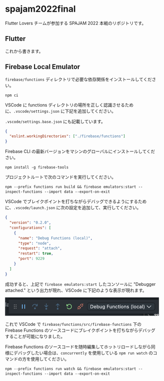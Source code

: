 # spajam2022final

Flutter Lovers チームが参加する SPAJAM 2022 本戦のリポジトリです。

## Flutter

これから書きます。

## Firebase Local Emulator

`firebase/functions` ディレクトリで必要な依存関係をインストールしてください。

```shell
npm ci
```

VSCode に functions ディレクトリの場所を正しく認識させるために、`.vscode/settings.json` に下記を追加してください。

`.vscode/settings.base.json` にも記載しています。

```json:.vscode/settings.json
{
  "eslint.workingDirectories": ["./firebase/functions"]
}
```

Firebase CLI の最新バージョンをマシンのグローバルにインストールしてください。

```shell
npm install -g firebase-tools
```

プロジェクトルートで次のコマンドを実行してください。

```shell
npm --prefix functions run build && firebase emulators:start --inspect-functions --import data --export-on-exit
```

VSCode でブレイクポイントを打ちながらデバッグできるようにするために、`.vscode/launch.json` に次の設定を追加して、実行してください。

```json:.vscode/launch.json
{
  "version": "0.2.0",
  "configurations": [
    {
      "name": "Debug Functions (local)",
      "type": "node",
      "request": "attach",
      "restart": true,
      "port": 9229
    }
  ]
}
```

成功すると、上記で `firebase emulators:start` したコンソールに "Debugger attached." という出力が現れ、VSCode に下記のような表示が現れます。

![vscode_debug_functions](docs/images/vscode_debug_functions.png)

これで VSCode で `firebase/functions/src/firebase-functions` 下の Firebase Functions のソースコードにブレイクポイントを打ちながらデバッグすることが可能になりました。

Firebase Functions のソースコードを随時編集してホットリロードしながら同様にデバッグしたい場合は、`concurrently` を使用している `npm run watch` のコマンドの方を使用してください。

```shell
npm --prefix functions run watch && firebase emulators:start --inspect-functions --import data --export-on-exit
```
